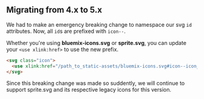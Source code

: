 ## Migrating from 4.x to 5.x

We had to make an emergency breaking change to namespace our svg `id` attributes.
Now, all `id`s are prefixed with `icon--`. 

Whether you're using __bluemix-icons.svg__ or __sprite.svg__, you can update your `<use xlink:href>` to use the new prefix.

```html
<svg class="icon">
  <use xlink:href="/path_to_static-assets/bluemix-icons.svg#icon--icon_name"></use>
</svg>
```

Since this breaking change was made so suddently, we will continue to support sprite.svg and its respective legacy icons for this version.
